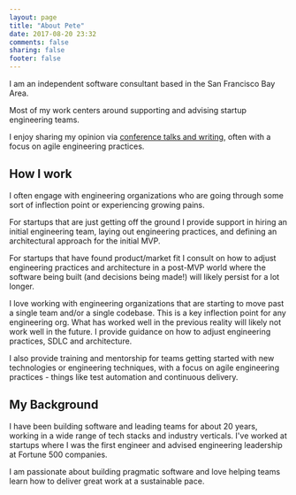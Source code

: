 ```yaml
---
layout: page
title: "About Pete"
date: 2017-08-20 23:32
comments: false
sharing: false
footer: false
---
```


I am an independent software consultant based in the San Francisco Bay Area. 

Most of my work centers around supporting and advising startup engineering teams.

I enjoy sharing my opinion via [conference talks and writing](/articles-and-talks), often with a focus on agile engineering practices. 

## How I work

I often engage with engineering organizations who are going through some sort of inflection point or experiencing growing pains.

For startups that are just getting off the ground I provide support in hiring an initial engineering team, laying out engineering practices, and defining an architectural approach for the initial MVP.

For startups that have found product/market fit I consult on how to adjust engineering practices and architecture in a post-MVP world where the software being built (and decisions being made!) will likely persist for a lot longer.

I love working with engineering organizations that are starting to move past a single team and/or a single codebase. This is a key inflection point for any engineering org. What has worked well in the previous reality will likely not work well in the future. I provide guidance on how to adjust engineering practices, SDLC and architecture.

I also provide training and mentorship for teams getting started with new technologies or engineering techniques, with a focus on agile engineering practices - things like test automation and continuous delivery.

## My Background

I have been building software and leading teams for about 20 years, working in a wide range of tech stacks and industry verticals. I've worked at startups where I was the first engineer and advised engineering leadership at Fortune 500 companies. 

I am passionate about building pragmatic software and love helping teams learn how to deliver great work at a sustainable pace.
